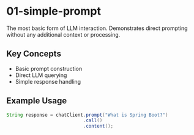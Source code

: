 # 01-simple-prompt

The most basic form of LLM interaction. Demonstrates direct prompting without any additional context or processing.

## Key Concepts
- Basic prompt construction
- Direct LLM querying
- Simple response handling

## Example Usage
```java
String response = chatClient.prompt("What is Spring Boot?")
                            .call()
                            .content();
```